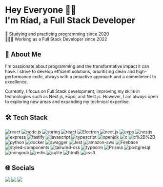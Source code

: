 # Hey Everyone 👋🏻<br>I'm Ríad, a Full Stack Developer

📖 Studying and practicing programming since 2020<br>
🧑🏻‍💻 Working as a Full Stack Developer since 2022

## 📝 About Me

I'm passionate about programming and the transformative impact it can have. I strive to develop efficient solutions, prioritizing clean and high-performance code, always with a proactive approach and a commitment to excellence.

Currently, I focus on Full Stack development, improving my skills in technologies such as Next.js, Expo, and Nest.js. However, I am always open to exploring new areas and expanding my technical expertise.

## 🛠️ Tech Stack

<!-- START TECHNOLOGIES -->
![react](https://img.shields.io/badge/react-%2320232a.svg?style=for-the-badge&logo=react&logoColor=%2361DAFB)
![node.js](https://img.shields.io/badge/node.js-6DA55F?style=for-the-badge&logo=node.js&logoColor=white)
![spring](https://img.shields.io/badge/Spring-6DB33F?style=for-the-badge&logo=spring&logoColor=white)
![react](https://img.shields.io/badge/React_Native-20232A?style=for-the-badge&logo=react&logoColor=61DAFB)
![Electron](https://img.shields.io/badge/Electron-191970?style=for-the-badge&logo=Electron&logoColor=white)
![next.js](https://img.shields.io/badge/Next-black?style=for-the-badge&logo=next.js&logoColor=white)
![expo](https://img.shields.io/badge/expo-1C1E24?style=for-the-badge&logo=expo&logoColor=#D04A37)
![nestjs](https://img.shields.io/badge/nestjs-%23E0234E.svg?style=for-the-badge&logo=nestjs&logoColor=white)
![express](https://img.shields.io/badge/express.js-%23404d59.svg?style=for-the-badge&logo=express&logoColor=%2361DAFB)
![fastify](https://img.shields.io/badge/fastify-%23000000.svg?style=for-the-badge&logo=fastify&logoColor=white)
![javascript](https://img.shields.io/badge/JavaScript-323330?style=for-the-badge&logo=javascript&logoColor=white)
![typescript](https://img.shields.io/badge/typescript-%23007ACC.svg?style=for-the-badge&logo=typescript&logoColor=white)
![openjdk](https://img.shields.io/badge/java-%23ED8B00.svg?style=for-the-badge&logo=openjdk&logoColor=white)
![c](https://img.shields.io/badge/C-00599C?style=for-the-badge&logo=c&logoColor=white)
![c%2B%2B](https://img.shields.io/badge/C%2B%2B-00599C?style=for-the-badge&logo=c%2B%2B&logoColor=white)
![python](https://img.shields.io/badge/Python-14354C?style=for-the-badge&logo=python&logoColor=white)
![docker](https://img.shields.io/badge/docker-%230db7ed.svg?style=for-the-badge&logo=docker&logoColor=white)
![swagger](https://img.shields.io/badge/-Swagger-%23Clojure?style=for-the-badge&logo=swagger&logoColor=white)
![Jest](https://img.shields.io/badge/Jest-323330?style=for-the-badge&logo=Jest&logoColor=white)
![amazon-aws](https://img.shields.io/badge/AWS-%23FF9900.svg?style=for-the-badge&logo=amazon-aws&logoColor=white)
![Firebase](https://img.shields.io/badge/Firebase-039BE5?style=for-the-badge&logo=Firebase&logoColor=white)
![styled-components](https://img.shields.io/badge/styled--components-DB7093?style=for-the-badge&logo=styled-components&logoColor=white)
![tailwind-css](https://img.shields.io/badge/tailwindcss-%2338B2AC.svg?style=for-the-badge&logo=tailwind-css&logoColor=white)
![typeorm](https://img.shields.io/badge/typeorm-FE0803?style=for-the-badge&logo=typeorm&logoColor=white)
![Prisma](https://img.shields.io/badge/Prisma-3982CE?style=for-the-badge&logo=Prisma&logoColor=white)
![postgresql](https://img.shields.io/badge/postgres-%23316192.svg?style=for-the-badge&logo=postgresql&logoColor=white)
![mongodb](https://img.shields.io/badge/MongoDB-%234ea94b.svg?style=for-the-badge&logo=mongodb&logoColor=white)
![redis](https://img.shields.io/badge/redis-%23DD0031.svg?style=for-the-badge&logo=redis&logoColor=white)
![sqlite](https://img.shields.io/badge/SQLite-07405E?style=for-the-badge&logo=sqlite&logoColor=white)
![html5](https://img.shields.io/badge/html5-%23E34F26.svg?style=for-the-badge&logo=html5&logoColor=white)
![css3](https://img.shields.io/badge/css3-%231572B6.svg?style=for-the-badge&logo=css3&logoColor=white)
<!-- END TECHNOLOGIES -->

## 🌐 Socials

<a href = "mailto:riad.oliveira@hotmail.com"><img src="https://img.shields.io/badge/Microsoft_Outlook-0078D4?style=for-the-badge&logo=microsoft-outlook&logoColor=white" target="_blank"></a>
<a href = "mailto:riad.oliveira@gmail.com"><img src="https://img.shields.io/badge/-Gmail-%23333?style=for-the-badge&logo=gmail&logoColor=white" target="_blank"></a>
<a href="https://www.linkedin.com/in/ríad-oliveira" target="_blank"><img src="https://img.shields.io/badge/-LinkedIn-%230077B5?style=for-the-badge&logo=linkedin&logoColor=white" target="_blank"></a>
